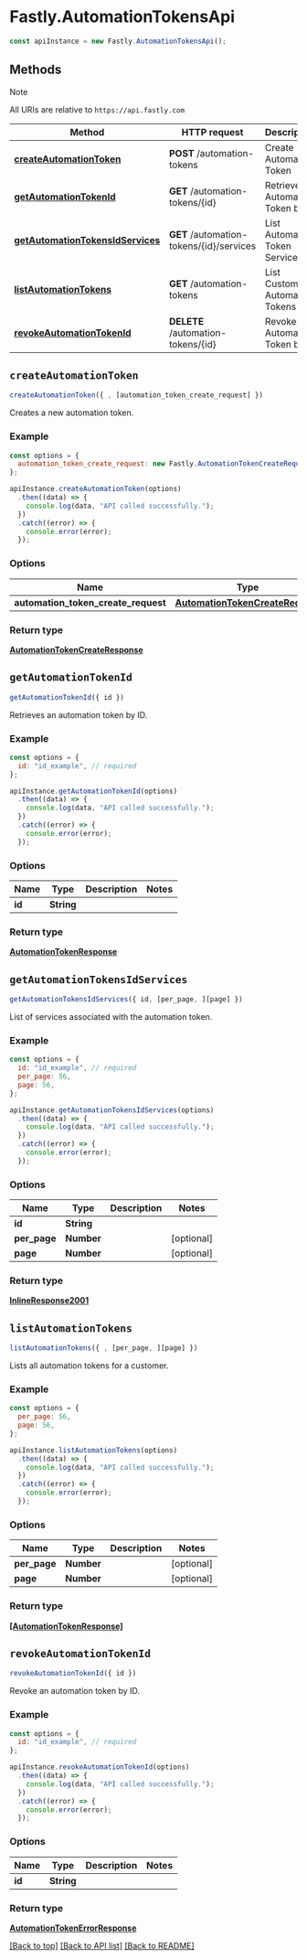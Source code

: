 # Fastly.AutomationTokensApi

```javascript
const apiInstance = new Fastly.AutomationTokensApi();
```
## Methods

> [!NOTE]
> All URIs are relative to `https://api.fastly.com`

Method | HTTP request | Description
------ | ------------ | -----------
[**createAutomationToken**](AutomationTokensApi.md#createAutomationToken) | **POST** /automation-tokens | Create Automation Token
[**getAutomationTokenId**](AutomationTokensApi.md#getAutomationTokenId) | **GET** /automation-tokens/{id} | Retrieve an Automation Token by ID
[**getAutomationTokensIdServices**](AutomationTokensApi.md#getAutomationTokensIdServices) | **GET** /automation-tokens/{id}/services | List Automation Token Services
[**listAutomationTokens**](AutomationTokensApi.md#listAutomationTokens) | **GET** /automation-tokens | List Customer Automation Tokens
[**revokeAutomationTokenId**](AutomationTokensApi.md#revokeAutomationTokenId) | **DELETE** /automation-tokens/{id} | Revoke an Automation Token by ID


## `createAutomationToken`

```javascript
createAutomationToken({ , [automation_token_create_request] })
```

Creates a new automation token.

### Example

```javascript
const options = {
  automation_token_create_request: new Fastly.AutomationTokenCreateRequest(),
};

apiInstance.createAutomationToken(options)
  .then((data) => {
    console.log(data, "API called successfully.");
  })
  .catch((error) => {
    console.error(error);
  });
```

### Options

Name | Type | Description  | Notes
------------- | ------------- | ------------- | -------------
**automation_token_create_request** | [**AutomationTokenCreateRequest**](AutomationTokenCreateRequest.md) |  | [optional]

### Return type

[**AutomationTokenCreateResponse**](AutomationTokenCreateResponse.md)


## `getAutomationTokenId`

```javascript
getAutomationTokenId({ id })
```

Retrieves an automation token by ID.

### Example

```javascript
const options = {
  id: "id_example", // required
};

apiInstance.getAutomationTokenId(options)
  .then((data) => {
    console.log(data, "API called successfully.");
  })
  .catch((error) => {
    console.error(error);
  });
```

### Options

Name | Type | Description  | Notes
------------- | ------------- | ------------- | -------------
**id** | **String** |  |

### Return type

[**AutomationTokenResponse**](AutomationTokenResponse.md)


## `getAutomationTokensIdServices`

```javascript
getAutomationTokensIdServices({ id, [per_page, ][page] })
```

List of services associated with the automation token.

### Example

```javascript
const options = {
  id: "id_example", // required
  per_page: 56,
  page: 56,
};

apiInstance.getAutomationTokensIdServices(options)
  .then((data) => {
    console.log(data, "API called successfully.");
  })
  .catch((error) => {
    console.error(error);
  });
```

### Options

Name | Type | Description  | Notes
------------- | ------------- | ------------- | -------------
**id** | **String** |  |
**per_page** | **Number** |  | [optional]
**page** | **Number** |  | [optional]

### Return type

[**InlineResponse2001**](InlineResponse2001.md)


## `listAutomationTokens`

```javascript
listAutomationTokens({ , [per_page, ][page] })
```

Lists all automation tokens for a customer.

### Example

```javascript
const options = {
  per_page: 56,
  page: 56,
};

apiInstance.listAutomationTokens(options)
  .then((data) => {
    console.log(data, "API called successfully.");
  })
  .catch((error) => {
    console.error(error);
  });
```

### Options

Name | Type | Description  | Notes
------------- | ------------- | ------------- | -------------
**per_page** | **Number** |  | [optional]
**page** | **Number** |  | [optional]

### Return type

[**[AutomationTokenResponse]**](AutomationTokenResponse.md)


## `revokeAutomationTokenId`

```javascript
revokeAutomationTokenId({ id })
```

Revoke an automation token by ID.

### Example

```javascript
const options = {
  id: "id_example", // required
};

apiInstance.revokeAutomationTokenId(options)
  .then((data) => {
    console.log(data, "API called successfully.");
  })
  .catch((error) => {
    console.error(error);
  });
```

### Options

Name | Type | Description  | Notes
------------- | ------------- | ------------- | -------------
**id** | **String** |  |

### Return type

[**AutomationTokenErrorResponse**](AutomationTokenErrorResponse.md)


[[Back to top]](#) [[Back to API list]](../../README.md#endpoints)
[[Back to README]](../../README.md)
